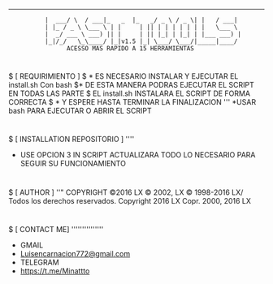 _____ _    ____ _____   _____ ___   ___  _     ____
              |  ___/ \  / ___|_   _  |_   _/ _ \ / _ \| |   / ___|
              | |_ / _ \ \___ \ | |     | || | | | | | | |   \___ \
              |  _/ ___ \ ___) || |     | || |_| | |_| | |___ ___) |
              |_|/_/   \_\____/ |_|v1.5 |_| \___/ \___/|_____|____/
                    ACESSO MAS RAPIDO A 15 HERRAMIENTAS




#
$ [ REQUIRIMIENTO ]
$ * ES NECESARIO INSTALAR Y EJECUTAR EL install.sh Con bash
$* DE ESTA MANERA PODRAS EJECUTAR EL SCRIPT EN TODAS LAS PARTE
$ EL install.sh INSTALARA EL SCRIPT DE FORMA CORRECTA
$ * Y ESPERE HASTA TERMINAR LA FINALIZACION
'''
*USAR bash PARA EJECUTAR O ABRIR EL SCRIPT
#
$ [ INSTALLATION REPOSITORIO ]
''''
* USE OPCION 3 IN SCRIPT
ACTUALIZARA TODO LO NECESARIO PARA SEGUIR SU FUNCIONAMIENTO

#
$ [ AUTHOR ]
''"
COPYRIGHT
©2016 LX
© 2002, LX
© 1998-2016 LX/ Todos los derechos reservados.
Copyright 2016 LX
Copr. 2000, 2016 LX

#
$ [ CONTACT ME]
'''''''''''''''
* GMAIL
* Luisencarnacion772@gmail.com
* TELEGRAM 
* https://t.me/Minattto
